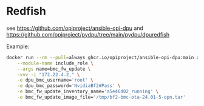 # Redfish

see <https://github.com/opiproject/ansible-opi-dpu> and <https://github.com/opiproject/pydpu/tree/main/pydpu/dpuredfish>

Example:

```bash
docker run --rm --pull=always ghcr.io/opiproject/ansible-opi-dpu:main all \
    --module-name include_role \
    --args name=bmc_fw_update \
    -vvv -i "172.22.4.2," \
    -e dpu_bmc_username='root' \
    -e dpu_bmc_password='NvidiaBf2#Pass' \
    -e bmc_fw_update_inventory_name='a5e46d02_running' \
    -e bmc_fw_update_image_file='/tmp/bf2-bmc-ota-24.01-5-opn.tar'
```
